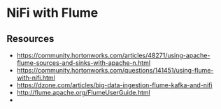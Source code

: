 # NiFi with Flume







## Resources

* https://community.hortonworks.com/articles/48271/using-apache-flume-sources-and-sinks-with-apache-n.html
* https://community.hortonworks.com/questions/141451/using-flume-with-nifi.html
* https://dzone.com/articles/big-data-ingestion-flume-kafka-and-nifi
* http://flume.apache.org/FlumeUserGuide.html
* 

